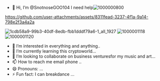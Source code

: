 - 👋 Hi, I’m @SnotnoseGOO104 I need help![1000000800](https://github.com/user-attachments/assets/64c09674-4b92-48c1-8410-5e6c5484ef20)


https://github.com/user-attachments/assets/8311fead-3237-4f1a-9a14-798e2f3a4a2a

![1cdb58a9-99b3-40df-8edb-fbb1dddf79a6-1_all_1927](https://github.com/user-attachments/assets/098b625c-1bfb-4dde-af7d-50ead684c6c6)
![1000001118](https://github.com/user-attachments/assets/c7d0078e-cf05-4319-8811-6adb50331fbc)
![1000001120](https://github.com/user-attachments/assets/7f8906ca-aec1-45b1-9f3f-1bfa6c6307d0)

- 👀 I’m interested in everything and anything..
- 🌱 I’m currently learning this cryptoworld...
- 💞️ I’m looking to collaborate on business venturesfor my music and art...
- 📫 How to reach me email phone ..
- 😄 Pronouns: ...
- ⚡ Fun fact: I can breakdance ...

<!---
SnotnoseGOO104/SnotnoseGOO104 is a ✨ special ✨ repository because its `README.md` (this file) appears on your GitHub profile.
You can click the Preview link to take a look at your changes.
--->
